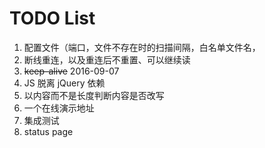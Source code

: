 TODO List
=========

1. 配置文件（端口，文件不存在时的扫描间隔，白名单文件名，
1. 断线重连，以及重连后不重置、可以继续读
1. ~~keep-alive~~ 2016-09-07
1. JS 脱离 jQuery 依赖
1. 以内容而不是长度判断内容是否改写
1. 一个在线演示地址
1. 集成测试
1. status page
